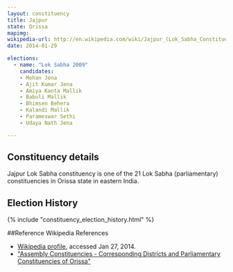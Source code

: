 ```yaml
---
layout: constituency
title: Jajpur
state: Orissa
mapimg: 
wikipedia-url: http://en.wikipedia.com/wiki/Jajpur_(Lok_Sabha_Constituency)
date: 2014-01-29

elections: 
  - name: "Lok Sabha 2009"
    candidates: 
    - Mohan Jena 
    - Ajit Kumar Jena 
    - Amiya Kanta Mallik 
    - Babuli Mallik 
    - Bhimsen Behera 
    - Kalandi Mallik 
    - Parameswar Sethi 
    - Udaya Nath Jena 

---
```

## Constituency details
Jajpur Lok Sabha constituency is one of the 21 Lok Sabha (parliamentary) constituencies in Orissa state in eastern India.




## Election History
{% include "constituency_election_history.html" %}

##Reference
Wikipedia References
- [Wikipedia profile]({{page.profile.wikipedia}}), accessed Jan 27, 2014.
- ["Assembly Constituencies - Corresponding Districts and Parliamentary Constituencies of Orissa"][wiki1]

[wiki1]: http://archive.eci.gov.in/se2000/background/S18/Orissa_AC_Dist_PC.pdf
